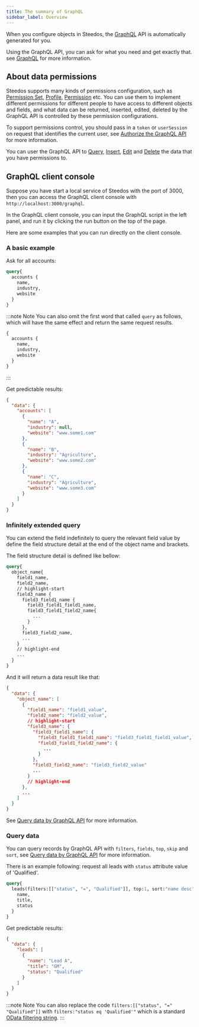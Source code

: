 ```yaml
---
title: The summary of GraphQL
sidebar_label: Overview
---
```


When you configure objects in Steedos, the [GraphQL](https://graphql.org/) API is automatically generated for you.

Using the GraphQL API, you can ask for what you need and get exactly that. see [GraphQL](https://graphql.org/) for more information.

## About data permissions

Steedos supports many kinds of permissions configuration, such as [Permission Set](/docs/metadata/permission_set), [Profile](/docs/metadata/profile), [Permission](/docs/metadata/object/permission) etc. You can use them to implement different permissions for different people to have access to different objects and fields, and what data can be returned, inserted, edited, deleted by the GraphQL API is controlled by these permission configurations.

To support permissions control, you should pass in a `token` or `userSession` on request that identifies the current user, see [Authorize the GraphQL API](/docs/api/graphql_auth) for more information.

You can user the GraphQL API to [Query](/docs/api/graphql_query), [Insert](/docs/api/graphql_add), [Edit](/docs/api/graphql_edit) and [Delete](/docs/api/graphql_delete) the data that you have permissions to.

## GraphQL client console

Suppose you have start a local service of Steedos with the port of 3000, then you can access the GraphQL client console with `http://localhost:3000/graphql`.

In the GraphQL client console, you can input the GraphQL script in the left panel, and run it by clicking the run button on the top of the page.

Here are some examples that you can run directly on the client console.

### A basic example

Ask for all accounts:

```graphql
query{
  accounts {
    name,
    industry,
    website
  }
}
```

:::note Note
You can also omit the first word that called `query` as follows, which will have the same effect and return the same request results.

```graphql
{
  accounts {
    name,
    industry,
    website
  }
}
```

:::

Get predictable results:

```json
{
  "data": {
    "accounts": [
      {
        "name": "A",
        "industry": null,
        "website": "www.some1.com"
      },
      {
        "name": "B",
        "industry": "Agriculture",
        "website": "www.some2.com"
      },
      {
        "name": "C",
        "industry": "Agriculture",
        "website": "www.some3.com"
      }
    ]
  }
}
```

### Infinitely extended query

You can extend the field indefinitely to query the relevant field value by define the field structure detail at the end of the object name and brackets.

The field structure detail is defined like bellow:

```graphql
query{
  object_name{
    field1_name,
    field2_name,
    // highlight-start
    field3_name {
      field3_field1_name {
        field3_field1_field1_name,
        field3_field1_field2_name{
          ...
        }
      },
      field3_field2_name,
      ...
    }
    // highlight-end
    ...
  }
}
```

And it will return a data result like that:

```json
{
  "data": {
    "object_name": [
      {
        "field1_name": "field1_value",
        "field2_name": "field2_value",
        // highlight-start
        "field3_name": {
          "field3_field1_name": {
            "field3_field1_field1_name": "field3_field1_field1_value",
            "field3_field1_field2_name": {
              ...
            }
          },
          "field3_field2_name": "field3_field2_value"
          ...
        }
        // highlight-end
      },
      ...
    ]
  }
}
```

See [Query data by GraphQL API](/docs/api/graphql_query#field-structure-detail) for more information.

### Query data

You can query records by GraphQL API with `filters`, `fields`, `top`, `skip` and `sort`, see [Query data by GraphQL API](/docs/api/graphql_query) for more information.

There is an example following: request all leads with `status` attribute value of 'Qualified'.

```graphql
query{
  leads(filters:[["status", "=", "Qualified"]], top:1, sort:"name desc"){
    name,
    title,
    status
  }
}
```

Get predictable results:

```json
{
  "data": {
    "leads": [
      {
        "name": "Lead A",
        "title": "GM",
        "status": "Qualified"
      }
    ]
  }
}
```

:::note Note
You can also replace the code `filters:[["status", "=" "Qualified"]]` with `filters:"status eq 'Qualified'"` which is a standard [OData filtering string](https://docs.oasis-open.org/odata/odata/v4.01/os/part1-protocol/odata-v4.01-os-part1-protocol.html#sec_SystemQueryOptionfilter).
:::
